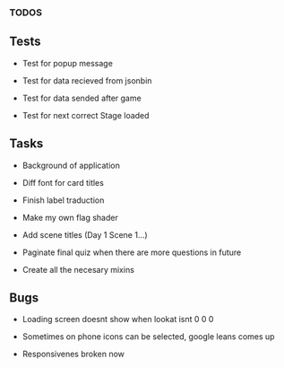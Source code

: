 ### TODOS

## Tests

- Test for popup message

- Test for data recieved from jsonbin

- Test for data sended after game

- Test for next correct Stage loaded

## Tasks

- Background of application

- Diff font for card titles

- Finish label traduction

- Make my own flag shader

- Add scene titles (Day 1 Scene 1...)

- Paginate final quiz when there are more questions in future

- Create all the necesary mixins

## Bugs

- Loading screen doesnt show when lookat isnt 0 0 0

- Sometimes on phone icons can be selected, google leans comes up

- Responsivenes broken now